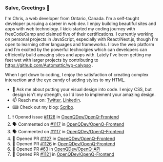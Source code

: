 ### Salve, Greetings 👋

I'm Chris, a web developer from Ontario, Canada. I'm a self-taught developer pursuing a career in web dev. I enjoy building beautiful sites and apps with web technology.
I kick-started my coding journey with freeCodeCamp and claimed five of their certifications.  I currently working on personal projects in JavaScript, especially with React/Next.js, though I'm open to learning other languages and frameworks. I love the web platform and I'm excited by the powerful technolgies which can developers can efficiently build amazing sites and apps with. Lately I've been getting my feet wet with larger projects by contributing to https://github.com/Automattic/wp-calypso .

When I get down to coding, I enjoy the satisfaction of creating complex interaction and the eye candy of adding styles to my HTML. 

- 💬 Ask me about putting your visual design into code. I enjoy CSS, but design isn't my strength, so I'd love to implement your amazing design.
- 📫 Reach me on: [Twitter](https://twitter.com/Christo28120856), [Linkedin](https://www.linkedin.com/in/christopher-stevers-07b9a5204/).
- ⌨ Check out my blog: [Scribo](https://christopherstevers.cf).
<!--
**Christopher-Stevers/Christopher-Stevers** is a ✨ _special_ ✨ repository because its `README.md` (this file) appears on your GitHub profile.

Here are some ideas to get you started:

- 🔭 I’m currently working on ...
- 🌱 I’m currently learning ...
- 👯 I’m looking to collaborate on ...
- 🤔 I’m looking for help with ...
- 😄 Pronouns: ...
- ⚡ Fun fact: ...
-->

<!--START_SECTION:activity-->
1. ❗️ Opened issue [#1128](https://github.com/OpenQDev/OpenQ-Frontend/issues/1128) in [OpenQDev/OpenQ-Frontend](https://github.com/OpenQDev/OpenQ-Frontend)
2. 🗣 Commented on [#1117](https://github.com/OpenQDev/OpenQ-Frontend/issues/1117) in [OpenQDev/OpenQ-Frontend](https://github.com/OpenQDev/OpenQ-Frontend)
3. 🗣 Commented on [#1117](https://github.com/OpenQDev/OpenQ-Frontend/issues/1117) in [OpenQDev/OpenQ-Frontend](https://github.com/OpenQDev/OpenQ-Frontend)
4. 💪 Opened PR [#1127](https://github.com/OpenQDev/OpenQ-Frontend/pull/1127) in [OpenQDev/OpenQ-Frontend](https://github.com/OpenQDev/OpenQ-Frontend)
5. 💪 Opened PR [#1126](https://github.com/OpenQDev/OpenQ-Frontend/pull/1126) in [OpenQDev/OpenQ-Frontend](https://github.com/OpenQDev/OpenQ-Frontend)
6. 💪 Opened PR [#63](https://github.com/OpenQDev/OpenQ-API/pull/63) in [OpenQDev/OpenQ-API](https://github.com/OpenQDev/OpenQ-API)
7. 💪 Opened PR [#1121](https://github.com/OpenQDev/OpenQ-Frontend/pull/1121) in [OpenQDev/OpenQ-Frontend](https://github.com/OpenQDev/OpenQ-Frontend)
<!--END_SECTION:activity-->

